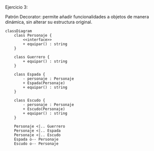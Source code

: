 Ejercicio 3:

Patrón Decorator: permite añadir funcionalidades a objetos de manera dinámica, sin alterar su estructura original.

```mermaid
classDiagram
    class Personaje {
        <<interface>>
        + equipar() : string
    }

    class Guerrero {
        + equipar() : string
    }

    class Espada {
        - personaje : Personaje
        + Espada(Personaje)
        + equipar() : string
    }

    class Escudo {
        - personaje : Personaje
        + Escudo(Personaje)
        + equipar() : string
    }

    Personaje <|.. Guerrero
    Personaje <|.. Espada
    Personaje <|.. Escudo
    Espada o-- Personaje
    Escudo o-- Personaje

